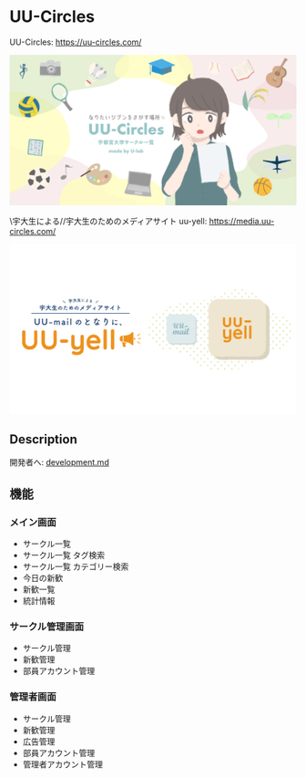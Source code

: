 # UU-Circles

UU-Circles: https://uu-circles.com/

<p align="center">
<img src="./docs/uu-circles.png" alt="サークル一覧" />
</p>

\\宇大生による//宇大生のためのメディアサイト uu-yell: https://media.uu-circles.com/

<p align="center">
<img src="./docs/uuyell-post.png" alt="メディアサイト" />
</p>

## Description

開発者へ: [development.md](./docs/development.md)

## 機能

### メイン画面

- サークル一覧
- サークル一覧 タグ検索
- サークル一覧 カテゴリー検索
- 今日の新歓
- 新歓一覧
- 統計情報

### サークル管理画面

- サークル管理
- 新歓管理
- 部員アカウント管理

### 管理者画面

- サークル管理
- 新歓管理
- 広告管理
- 部員アカウント管理
- 管理者アカウント管理
